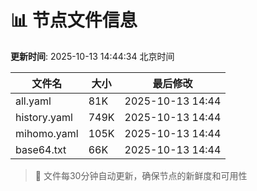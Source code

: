 # 📊 节点文件信息

**更新时间**: 2025-10-13 14:44:34 北京时间

| 文件名 | 大小 | 最后修改 |
|--------|------|----------|
| all.yaml | 81K | 2025-10-13 14:44 |
| history.yaml | 749K | 2025-10-13 14:44 |
| mihomo.yaml | 105K | 2025-10-13 14:44 |
| base64.txt | 66K | 2025-10-13 14:44 |

> 🔄 文件每30分钟自动更新，确保节点的新鲜度和可用性
